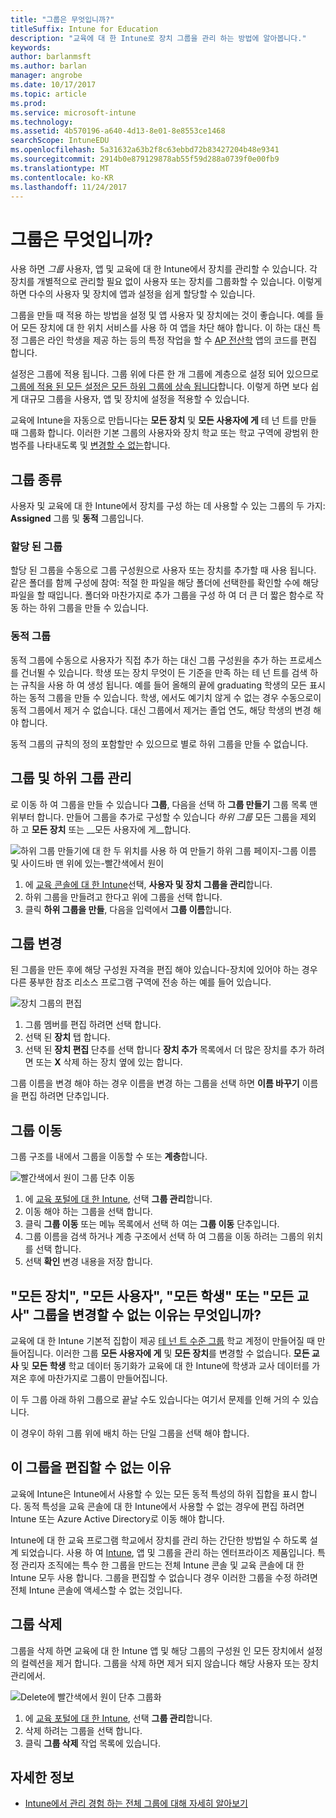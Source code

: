 ```yaml
---
title: "그룹은 무엇입니까?"
titleSuffix: Intune for Education
description: "교육에 대 한 Intune로 장치 그룹을 관리 하는 방법에 알아봅니다."
keywords: 
author: barlanmsft
ms.author: barlan
manager: angrobe
ms.date: 10/17/2017
ms.topic: article
ms.prod: 
ms.service: microsoft-intune
ms.technology: 
ms.assetid: 4b570196-a640-4d13-8e01-8e8553ce1468
searchScope: IntuneEDU
ms.openlocfilehash: 5a31632a63b2f8c63ebbd72b83427204b48e9341
ms.sourcegitcommit: 2914b0e879129878ab55f59d288a0739f0e00fb9
ms.translationtype: MT
ms.contentlocale: ko-KR
ms.lasthandoff: 11/24/2017
---
```

# <a name="what-are-groups"></a>그룹은 무엇입니까?

사용 하면 _그룹_ 사용자, 앱 및 교육에 대 한 Intune에서 장치를 관리할 수 있습니다. 각 장치를 개별적으로 관리할 필요 없이 사용자 또는 장치를 그룹화할 수 있습니다. 이렇게 하면 다수의 사용자 및 장치에 앱과 설정을 쉽게 할당할 수 있습니다.

그룹을 만들 때 적용 하는 방법을 설정 및 앱 사용자 및 장치에는 것이 좋습니다. 예를 들어 모든 장치에 대 한 위치 서비스를 사용 하 여 앱을 차단 해야 합니다. 이 하는 대신 특정 그룹은 라인 학생을 제공 하는 등의 특정 작업을 할 수 [AP 전산학](https://www.tealsk12.org) 앱의 코드를 편집 합니다.

설정은 그룹에 적용 됩니다. 그룹 위에 다른 한 개 그룹에 계층으로 설정 되어 있으므로 [그룹에 적용 된 모든 설정은 모든 하위 그룹에 상속 됩니다](settings-inheritance.md)합니다. 이렇게 하면 보다 쉽게 대규모 그룹을 사용자, 앱 및 장치에 설정을 적용할 수 있습니다.

교육에 Intune을 자동으로 만듭니다는 __모든 장치__ 및 __모든 사용자에 게__ 테 넌 트를 만들 때 그룹화 합니다. 이러한 기본 그룹의 사용자와 장치 학교 또는 학교 구역에 광범위 한 범주를 나타내도록 및 [변경할 수 없는](what-are-groups.md#why-cant-i-change-the-all-devices-all-users-all-students-or-all-teachers-groups)합니다.

## <a name="group-types"></a>그룹 종류

사용자 및 교육에 대 한 Intune에서 장치를 구성 하는 데 사용할 수 있는 그룹의 두 가지: **Assigned** 그룹 및 **동적** 그룹입니다. 

### <a name="assigned-groups"></a>할당 된 그룹

할당 된 그룹을 수동으로 그룹 구성원으로 사용자 또는 장치를 추가할 때 사용 됩니다. 같은 폴더를 함께 구성에 참여: 적절 한 파일을 해당 폴더에 선택한를 확인할 수에 해당 파일을 할 때입니다. 폴더와 마찬가지로 추가 그룹을 구성 하 여 더 큰 더 짧은 함수로 작동 하는 하위 그룹을 만들 수 있습니다. 

### <a name="dynamic-groups"></a>동적 그룹

동적 그룹에 수동으로 사용자가 직접 추가 하는 대신 그룹 구성원을 추가 하는 프로세스를 건너뛸 수 있습니다. 학생 또는 장치 무엇이 든 기준을 만족 하는 테 넌 트를 검색 하는 규칙을 사용 하 여 생성 됩니다. 예를 들어 올해의 끝에 graduating 학생의 모든 표시 하는 동적 그룹을 만들 수 있습니다. 학생, 에서도 예기치 않게 수 없는 경우 수동으로이 동적 그룹에서 제거 수 없습니다. 대신 그룹에서 제거는 졸업 연도, 해당 학생의 변경 해야 합니다. 

동적 그룹의 규칙의 정의 포함할만 수 있으므로 별로 하위 그룹을 만들 수 없습니다. 

## <a name="managing-groups-and-subgroups"></a>그룹 및 하위 그룹 관리

로 이동 하 여 그룹을 만들 수 있습니다 **그룹**, 다음을 선택 하 **그룹 만들기** 그룹 목록 맨 위부터 합니다. 만들어 그룹을 추가로 구성할 수 있습니다 *하위 그룹* 모든 그룹을 제외 하 고 __모든 장치__ 또는 __모든 사용자에 게__합니다.

  ![하위 그룹 만들기에 대 한 두 위치를 사용 하 여 만들기 하위 그룹 페이지-그룹 이름 및 사이드바 맨 위에 있는-빨간색에서 원이](./media/groups-007-create-subgroup.png)

1. 에 [교육 콘솔에 대 한 Intune](https://intuneeducation.portal.azure.com)선택, **사용자 및 장치 그룹을 관리**합니다.
2. 하위 그룹을 만들려고 한다고 위에 그룹을 선택 합니다.
3. 클릭 **하위 그룹을 만들**, 다음을 입력에서 **그룹 이름**합니다.

## <a name="making-changes-to-groups"></a>그룹 변경

된 그룹을 만든 후에 해당 구성원 자격을 편집 해야 있습니다-장치에 있어야 하는 경우 다른 풍부한 참조 리소스 프로그램 구역에 전송 하는 예를 들어 있습니다.

  ![장치 그룹의 편집](./media/groups-008-edit-group-membership.png)

1. 그룹 멤버를 편집 하려면 선택 합니다.
2. 선택 된 **장치** 탭 합니다.
3. 선택 된 **장치 편집** 단추를 선택 합니다 **장치 추가** 목록에서 더 많은 장치를 추가 하려면 또는 **X** 삭제 하는 장치 옆에 있는 합니다.

그룹 이름을 변경 해야 하는 경우 이름을 변경 하는 그룹을 선택 하면 **이름 바꾸기** 이름을 편집 하려면 단추입니다.

## <a name="move-a-group"></a>그룹 이동

그룹 구조를 내에서 그룹을 이동할 수 또는 **계층**합니다.

  ![빨간색에서 원이 그룹 단추 이동](./media/groups-010-move-groups.png)

1.  에 [교육 포털에 대 한 Intune](https://intuneeducation.portal.azure.com), 선택 **그룹 관리**합니다.
2. 이동 해야 하는 그룹을 선택 합니다.
3.  클릭 **그룹 이동** 또는 메뉴 목록에서 선택 하 여는 **그룹 이동** 단추입니다.
4.  그룹 이름을 검색 하거나 계층 구조에서 선택 하 여 그룹을 이동 하려는 그룹의 위치를 선택 합니다.
5.  선택 **확인** 변경 내용을 저장 합니다.

## <a name="why-cant-i-change-the-all-devices-all-users-all-students-or-all-teachers-groups"></a>"모든 장치", "모든 사용자", "모든 학생" 또는 "모든 교사" 그룹을 변경할 수 없는 이유는 무엇입니까?

<!--These are tenant level groups and therefore they can't be modified-->

교육에 대 한 Intune 기본적 집합이 제공 [테 넌 트 수준 그룹](what-are-tenants.md) 학교 계정이 만들어질 때 만들어집니다. 이러한 그룹 **모든 사용자에 게** 및 **모든 장치**를 변경할 수 없습니다. **모든 교사** 및 **모든 학생** 학교 데이터 동기화가 교육에 대 한 Intune에 학생과 교사 데이터를 가져온 후에 마찬가지로 그룹이 만들어집니다. 

이 두 그룹 아래 하위 그룹으로 끝날 수도 있습니다는 여기서 문제를 인해 거의 수 있습니다.

  <!--![Subgroup under multiple groups error message appears](./media/groups-012-subgroup-is-under-two-groups-warning.png)-->

이 경우이 하위 그룹 위에 배치 하는 단일 그룹을 선택 해야 합니다.

## <a name="why-cant-i-edit-this-group"></a>이 그룹을 편집할 수 없는 이유 

교육에 Intune은 Intune에서 사용할 수 있는 모든 동적 특성의 하위 집합을 표시 합니다. 동적 특성을 교육 콘솔에 대 한 Intune에서 사용할 수 없는 경우에 편집 하려면 Intune 또는 Azure Active Directory로 이동 해야 합니다. 

Intune에 대 한 교육 프로그램 학교에서 장치를 관리 하는 간단한 방법일 수 하도록 설계 되었습니다. 사용 하 여 [Intune](https://docs.microsoft.com/intune/what-is-intune), 앱 및 그룹을 관리 하는 엔터프라이즈 제품입니다. 특정 관리자 조직에는 특수 한 그룹을 만드는 전체 Intune 콘솔 및 교육 콘솔에 대 한 Intune 모두 사용 합니다. 그룹을 편집할 수 없습니다 경우 이러한 그룹을 수정 하려면 전체 Intune 콘솔에 액세스할 수 없는 것입니다. 

## <a name="delete-a-group"></a>그룹 삭제

그룹을 삭제 하면 교육에 대 한 Intune 앱 및 해당 그룹의 구성원 인 모든 장치에서 설정의 컬렉션을 제거 합니다. 그룹을 삭제 하면 제거 되지 않습니다 해당 사용자 또는 장치 관리에서.

  ![Delete에 빨간색에서 원이 단추 그룹화](./media/groups-011-delete-groups.png)

1.  에 [교육 포털에 대 한 Intune](https://intuneeducation.portal.azure.com), 선택 **그룹 관리**합니다.
2. 삭제 하려는 그룹을 선택 합니다.
3.  클릭 **그룹 삭제** 작업 목록에 있습니다.

## <a name="find-out-more"></a>자세한 정보

- [Intune에서 관리 경험 하는 전체 그룹에 대해 자세히 알아보기](https://docs.microsoft.com/intune/deploy-use/use-groups-to-manage-users-and-devices-with-microsoft-intune)

